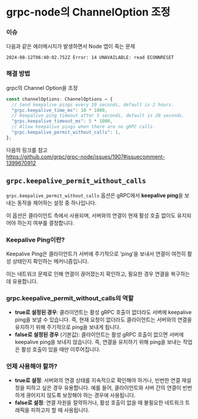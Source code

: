 # grpc-node의 ChannelOption 조정

### 이슈

다음과 같은 에러메시지가 발생하면서 Node 앱이 죽는 문제

```
2024-08-12T06:40:02.752Z Error: 14 UNAVAILABLE: read ECONNRESET
```

### 해결 방법

grpc의 Channel Option을 조정

```ts
const channelOptions: ChannelOptions = {
  // Send keepalive pings every 10 seconds, default is 2 hours.
  "grpc.keepalive_time_ms": 10 * 1000,
  // Keepalive ping timeout after 5 seconds, default is 20 seconds.
  "grpc.keepalive_timeout_ms": 5 * 1000,
  // Allow keepalive pings when there are no gRPC calls.
  "grpc.keepalive_permit_without_calls": 1,
};
```

다음의 링크를 참고  
https://github.com/grpc/grpc-node/issues/1907#issuecomment-1399670912

## `grpc.keepalive_permit_without_calls`

`grpc.keepalive_permit_without_calls` 옵션은 gRPC에서 **keepalive ping**을 보내는 동작을 제어하는 설정 중 하나입니다.

이 옵션은 클라이언트 측에서 사용되며, 서버와의 연결이 현재 활성 호출 없이도 유지되어야 하는지 여부를 결정합니다.

### **Keepalive Ping이란?**

Keepalive Ping은 클라이언트가 서버에 주기적으로 ‘ping’을 보내서 연결이 여전히 활성 상태인지 확인하는 메커니즘입니다.

이는 네트워크 문제로 인해 연결이 끊어졌는지 확인하고, 필요한 경우 연결을 복구하는 데 유용합니다.

### **grpc.keepalive_permit_without_calls의 역할**

- **true로 설정된 경우**: 클라이언트는 활성 gRPC 호출이 없더라도 서버에 keepalive ping을 보낼 수 있습니다. 즉, 현재 요청이 없더라도 클라이언트는 서버와의 연결을 유지하기 위해 주기적으로 ping을 보내게 됩니다.
- **false로 설정된 경우** (기본값): 클라이언트는 활성 gRPC 호출이 없으면 서버에 keepalive ping을 보내지 않습니다. 즉, 연결을 유지하기 위해 ping을 보내는 작업은 활성 호출이 있을 때만 이루어집니다.

### **언제 사용해야 할까?**

- **true로 설정**: 서버와의 연결 상태를 지속적으로 확인해야 하거나, 빈번한 연결 재설정을 피하고 싶은 경우 유용합니다. 예를 들어, 클라이언트와 서버 간의 연결이 빈번하게 끊어지지 않도록 보장해야 하는 경우에 사용됩니다.
- **false로 설정**: 연결 자원을 절약하거나, 활성 호출이 없을 때 불필요한 네트워크 트래픽을 피하고자 할 때 사용됩니다.
